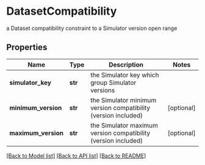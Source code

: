 # DatasetCompatibility

a Dataset compatibility constraint to a Simulator version open range

## Properties
Name | Type | Description | Notes
------------ | ------------- | ------------- | -------------
**simulator_key** | **str** | the Simulator key which group Simulator versions | 
**minimum_version** | **str** | the Simulator minimum version compatibility (version included) | [optional] 
**maximum_version** | **str** | the Simulator maximum version compatibility (version included) | [optional] 

[[Back to Model list]](../README.md#documentation-for-models) [[Back to API list]](../README.md#documentation-for-api-endpoints) [[Back to README]](../README.md)


